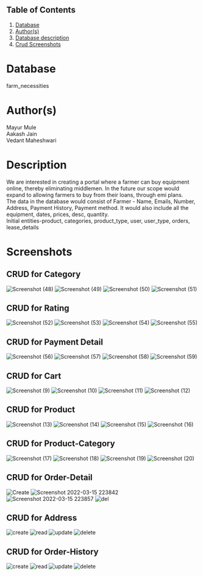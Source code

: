 ## Table of Contents
1. [Database](#database)
1. [Author(s)](#authors)
1. [Database description](#description)
1. [Crud Screenshots](#screenshots)
# Database
farm_necessities
# Author(s)
Mayur Mule  
Aakash Jain  
Vedant Maheshwari
# Description
We are interested in creating a portal where a farmer can buy equipment online, thereby eliminating middlemen. In the future our scope would expand to allowing farmers to buy from their loans, through emi plans.  
The data in the database would consist of Farmer - Name, Emails, Number, Address, Payment History, Payment method. It would also include all the equipment, dates, prices, desc, quantity.  
Initial entities-product, categories, product_type, user, user_type, orders, lease_details
# Screenshots
## CRUD for Category
![Screenshot (48)](https://user-images.githubusercontent.com/92187222/158512365-a4c15894-1984-41b4-ad35-49b88a8a8b97.png)
![Screenshot (49)](https://user-images.githubusercontent.com/92187222/158512379-02fecf44-0482-4960-918c-cb6cceba95a0.png)
![Screenshot (50)](https://user-images.githubusercontent.com/92187222/158512386-2ae4c2fb-60bd-42aa-9b12-e4ea3e094ed1.png)
![Screenshot (51)](https://user-images.githubusercontent.com/92187222/158512391-70df7366-35b9-4a11-9921-aee3189f862f.png)
## CRUD for Rating
![Screenshot (52)](https://user-images.githubusercontent.com/92187222/158512402-cd2eae1f-eb61-4cda-a417-a162f6933d74.png)
![Screenshot (53)](https://user-images.githubusercontent.com/92187222/158512408-69f8dbbf-a450-42da-8188-f2e766a793d5.png)
![Screenshot (54)](https://user-images.githubusercontent.com/92187222/158512438-ad737dcb-c59f-4087-a5f3-3a54b43b574f.png)
![Screenshot (55)](https://user-images.githubusercontent.com/92187222/158512445-89c01421-93eb-4ef6-b273-1d31fe430dfd.png)
## CRUD for Payment Detail
![Screenshot (56)](https://user-images.githubusercontent.com/92187222/158512450-06d89886-5262-42c7-908e-00074077c7aa.png)
![Screenshot (57)](https://user-images.githubusercontent.com/92187222/158512457-cfdb3624-7bc2-457d-82bc-eaa7d58956a1.png)
![Screenshot (58)](https://user-images.githubusercontent.com/92187222/158512462-eb95b6eb-3621-46e6-a3ee-628ed576f005.png)
![Screenshot (59)](https://user-images.githubusercontent.com/92187222/158512467-9e6e7695-333f-4788-8ba3-43d225559185.png)
## CRUD for Cart
![Screenshot (9)](https://user-images.githubusercontent.com/34371256/158512970-0aa71e7c-4091-4877-a496-ace235f0b3bb.png)
![Screenshot (10)](https://user-images.githubusercontent.com/34371256/158512973-3b489f22-2c5e-483c-bc63-0b165fe13349.png)
![Screenshot (11)](https://user-images.githubusercontent.com/34371256/158512978-981875f7-38e0-49bf-b71e-8eb83d0da860.png)
![Screenshot (12)](https://user-images.githubusercontent.com/34371256/158512982-10b1b6ac-57bb-4e02-897d-b320170a7f70.png)
## CRUD for Product
![Screenshot (13)](https://user-images.githubusercontent.com/34371256/158513008-f0065a80-c534-4494-a70c-9eb9b1808e1a.png)
![Screenshot (14)](https://user-images.githubusercontent.com/34371256/158513014-8bceb347-425e-456c-b246-b0e2df0d59a6.png)
![Screenshot (15)](https://user-images.githubusercontent.com/34371256/158513020-d9239178-0734-46b6-94bf-43bcfbc095cb.png)
![Screenshot (16)](https://user-images.githubusercontent.com/34371256/158513021-034e59a8-952c-497b-aa4d-5bd4ce46fcc4.png)
## CRUD for Product-Category
![Screenshot (17)](https://user-images.githubusercontent.com/34371256/158513049-c569c990-0dc3-4f63-a2cc-e2861410906e.png)
![Screenshot (18)](https://user-images.githubusercontent.com/34371256/158513053-eac3a991-7405-4717-92e5-f5b3eb56355a.png)
![Screenshot (19)](https://user-images.githubusercontent.com/34371256/158513065-8cc9cf65-ecb6-4bf9-bcd9-a2b093ed8a4d.png)
![Screenshot (20)](https://user-images.githubusercontent.com/34371256/158513069-9c90bbd6-f0f1-442e-acfc-65cdb7181cbf.png)
## CRUD for Order-Detail
![Create](https://user-images.githubusercontent.com/99444326/158513453-36ef982f-b270-4466-8141-d7c845113413.jpg)
![Screenshot 2022-03-15 223842](https://user-images.githubusercontent.com/99444326/158513486-9d344610-b0ba-463d-87f7-4085df7d7d9e.jpg)
![Screenshot 2022-03-15 223857](https://user-images.githubusercontent.com/99444326/158513504-f92dc078-f4ff-4c25-83cc-b478435e78c9.jpg)
![del](https://user-images.githubusercontent.com/99444326/158513519-ce6fa969-2c14-4523-b9c9-ba40dbceea53.jpg)
## CRUD for Address
![create](https://user-images.githubusercontent.com/99444326/158513558-1a7d606f-b90f-4a8c-97cb-6a5c8cbd20ec.jpg)
![read](https://user-images.githubusercontent.com/99444326/158513568-c953f9d4-bee5-4577-a4ef-7a7f0ac41fcf.jpg)
![update](https://user-images.githubusercontent.com/99444326/158513574-b6e50213-7a17-48b2-bc3e-0f747f9b2c04.jpg)
![delete](https://user-images.githubusercontent.com/99444326/158513589-c68d22f6-eb5d-4277-b7c8-996ca6e9aca5.jpg)
## CRUD for Order-History
![create](https://user-images.githubusercontent.com/99444326/158513624-f6cd6827-588f-4ffc-b536-fc0aef2c2f8e.jpg)
![read](https://user-images.githubusercontent.com/99444326/158513630-126fe8e4-7d20-4d35-9abb-d15c00b93bc7.jpg)
![update](https://user-images.githubusercontent.com/99444326/158513636-662ba202-ef68-4197-b94a-966ad4073c8d.jpg)
![delete](https://user-images.githubusercontent.com/99444326/158513643-ffb8be25-ffb7-496a-9f02-59beac1c900a.jpg)


